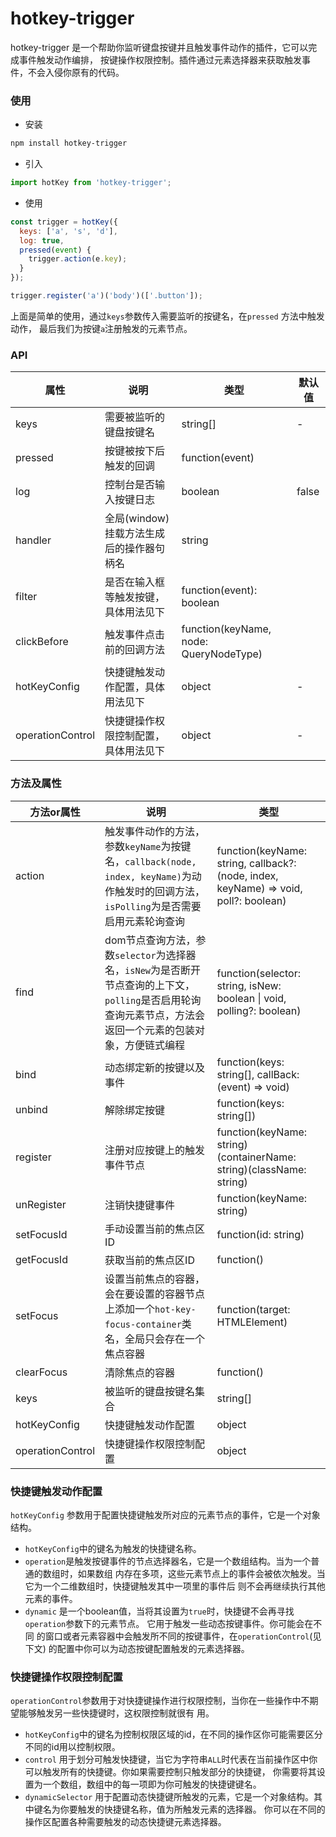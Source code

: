 # hotkey-trigger
hotkey-trigger 是一个帮助你监听键盘按键并且触发事件动作的插件，它可以完成事件触发动作编排，
按键操作权限控制。插件通过元素选择器来获取触发事件，不会入侵你原有的代码。
### 使用

 - 安装

```bash
npm install hotkey-trigger
```
 - 引入

```js
import hotKey from 'hotkey-trigger';
```
 - 使用
 
```javascript
const trigger = hotKey({
  keys: ['a', 's', 'd'],
  log: true,
  pressed(event) {
    trigger.action(e.key);
  }
});

trigger.register('a')('body')(['.button']);
```

上面是简单的使用，通过`keys`参数传入需要监听的按键名，在`pressed` 方法中触发动作，
最后我们为按键`a`注册触发的元素节点。

### API
|  属性 | 说明  | 类型  | 默认值  |
| ------------ | ------------ | ------------ | ------------ |
|  keys | 需要被监听的键盘按键名  |  string[] | -  |
|  pressed | 按键被按下后触发的回调  |  function(event) |   |
| log  |  控制台是否输入按键日志 | boolean  | false  |
| handler  | 全局(window)挂载方法生成后的操作器句柄名  | string  |   |
|  filter | 是否在输入框等触发按键，具体用法见下  | function(event): boolean  |   |
|  clickBefore | 触发事件点击前的回调方法  | function(keyName, node: QueryNodeType)  |   |
|  hotKeyConfig | 快捷键触发动作配置，具体用法见下  | object  | -  |
|  operationControl | 快捷键操作权限控制配置，具体用法见下  | object  | -  |

### 方法及属性
|  方法or属性 | 说明  | 类型  |
| ------------ | ------------ | ------------ |
|  action | 触发事件动作的方法，参数`keyName`为按键名，`callback(node, index, keyName)`为动作触发时的回调方法，`isPolling`为是否需要启用元素轮询查询  |  function(keyName: string, callback?: (node, index, keyName) => void, poll?: boolean) |
|  find | dom节点查询方法，参数`selector`为选择器名，`isNew`为是否断开节点查询的上下文，`polling`是否启用轮询查询元素节点，方法会返回一个元素的包装对象，方便链式编程  |  function(selector: string, isNew: boolean &#124; void, polling?: boolean) |
|  bind | 动态绑定新的按键以及事件  | function(keys: string[], callBack: (event) => void) |
|  unbind | 解除绑定按键  | function(keys: string[]) |
|  register | 注册对应按键上的触发事件节点  | function(keyName: string)(containerName: string)(className: string) |
|  unRegister | 注销快捷键事件  | function(keyName: string) |
|  setFocusId | 手动设置当前的焦点区ID  | function(id: string) |
|  getFocusId | 获取当前的焦点区ID  | function() |
|  setFocus | 设置当前焦点的容器，会在要设置的容器节点上添加一个`hot-key-focus-container`类名，全局只会存在一个焦点容器  | function(target: HTMLElement) |
|  clearFocus | 清除焦点的容器  | function() |
|  keys | 被监听的键盘按键名集合  |  string[] |
|  hotKeyConfig | 快捷键触发动作配置  | object  |
|  operationControl | 快捷键操作权限控制配置  | object  |

### 快捷键触发动作配置
`hotKeyConfig` 参数用于配置快捷键触发所对应的元素节点的事件，它是一个对象结构。

- `hotKeyConfig`中的键名为触发的快捷键名称。
- `operation`是触发按键事件的节点选择器名，它是一个数组结构。当为一个普通的数组时，如果数组
内存在多项，这些元素节点上的事件会被依次触发。当它为一个二维数组时，快捷键触发其中一项里的事件后
则不会再继续执行其他元素的事件。
- `dynamic` 是一个boolean值，当将其设置为`true`时，快捷键不会再寻找`operation`参数下的元素节点。
它用于触发一些动态按键事件。你可能会在不同 的窗口或者元素容器中会触发所不同的按键事件，在`operationControl`(见下文)
的配置中你可以为动态按键配置触发的元素选择器。

### 快捷键操作权限控制配置
`operationControl`参数用于对快捷键操作进行权限控制，当你在一些操作中不期望能够触发另一些快捷键时，这权限控制就很有
用。

- `hotKeyConfig`中的键名为控制权限区域的id，在不同的操作区你可能需要区分不同的id用以控制权限。
- `control` 用于划分可触发快捷键，当它为字符串`ALL`时代表在当前操作区中你可以触发所有的快捷键。你如果需要控制只触发部分的快捷键，
你需要将其设置为一个数组，数组中的每一项即为你可触发的快捷键键名。
- `dynamicSelector` 用于配置动态快捷键所触发的元素，它是一个对象结构。其中键名为你要触发的快捷键名称，值为所触发元素的选择器。
你可以在不同的操作区配置各种需要触发的动态快捷键元素选择器。



